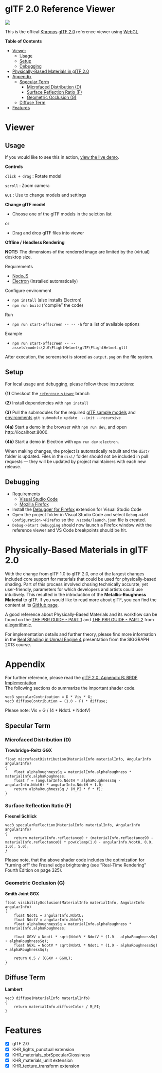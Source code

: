 glTF 2.0 Reference Viewer
=========================

[![](assets/images/BoomBox.jpg)](https://github.khronos.org/glTF-Sample-Viewer/)

This is the offical [Khronos](https://www.khronos.org/) [glTF 2.0](https://www.khronos.org/gltf/) reference viewer using [WebGL](https://www.khronos.org/webgl/).


**Table of Contents**

- [Viewer](#viewer)
  - [Usage](#usage)
  - [Setup](#setup)
  - [Debugging](#debugging)
- [Physically-Based Materials in glTF 2.0](#physically-based-materials-in-gltf-20)
- [Appendix](#appendix)
  - [Specular Term](#specular-term)
    - [Microfaced Distribution (D)](#microfaced-distribution-d)
    - [Surface Reflection Ratio (F)](#surface-reflection-ratio-f)
    - [Geometric Occlusion (G)](#geometric-occlusion-g)
  - [Diffuse Term](#diffuse-term)
- [Features](#features)


Viewer
======

Usage
-----

If you would like to see this in action, [view the live demo](https://github.khronos.org/glTF-Sample-Viewer/).

**Controls**

`click + drag` : Rotate model

`scroll` : Zoom camera

`GUI` : Use to change models and settings

**Change glTF model**

* Choose one of the glTF models in the selction list

or

* Drag and drop glTF files into viewer

**Offline / Headless Rendering**

**NOTE:** The dimensions of the rendered image are limited by the (virtual) desktop size.

Requirements
  * [NodeJS](https://nodejs.org)
  * [Electron](https://electronjs.org/) (Installed automatically)

Configure environment
- ``npm install`` (also installs Electron)
- ``npm run build`` (“compile” the code)

Run
- ``npm run start-offscreen -- -- -h`` for a list of available options

Example
- ``npm run start-offscreen -- -- assets\models\2.0\FlightHelmet\glTF\FlightHelmet.gltf``

After execution, the screenshot is stored as ``output.png`` on the file system.

Setup
-----

For local usage and debugging, please follow these instructions:

**(1)** Checkout the [`reference-viewer`](../../tree/reference-viewer) branch

**(2)** Install dependencies with `npm install`

**(3)** Pull the submodules for the required [glTF sample models](https://github.com/KhronosGroup/glTF-Sample-Models) and [environments](https://github.com/ux3d/Sample-Environments) `git submodule update  --init --recursive`

**(4a)** Start a demo in the browser with `npm run dev`, and open http://localhost:8000.

**(4b)** Start a demo in Electron with `npm run dev:electron`.

When making changes, the project is automatically rebuilt and the `dist/` folder
is updated. Files in the `dist/` folder should not be included in pull
requests — they will be updated by project maintainers with each new release.

Debugging
---------

* Requirements
  * [Visual Studio Code](https://code.visualstudio.com/)
  * [Mozilla Firefox](https://www.mozilla.org/en-US/firefox/new/)
* Install the [Debugger for Firefox](https://marketplace.visualstudio.com/items?itemName=hbenl.vscode-firefox-debug) extension for Visual Studio Code
* Open the project folder in Visual Studio Code and select `Debug->Add Configuration->Firefox` so the `.vscode/launch.json` file is created.
* `Debug->Start Debugging` should now launch a Firefox window with the reference viewer and VS Code breakpoints should be hit.


Physically-Based Materials in glTF 2.0
======================================

With the change from glTF 1.0 to glTF 2.0, one of the largest changes included core support for materials that could be used for physically-based shading. Part of this process involved chosing technically accurate, yet user-friendly, parameters for which developers and artists could use intuitively. This resulted in the introduction of the **Metallic-Roughness Material** to glTF. If you would like to read more about glTF, you can find the content at its [GitHub page](https://github.com/KhronosGroup/glTF).

A good reference about Physically-Based Materials and its workflow can be found on the [THE PBR GUIDE - PART 1](https://academy.allegorithmic.com/courses/the-pbr-guide-part-1) and [THE PBR GUIDE - PART 2](https://academy.allegorithmic.com/courses/the-pbr-guide-part-2) from [allegorithmic](https://www.allegorithmic.com).

For implementation details and further theory, please find more information in the [Real Shading in Unreal Engine 4](https://blog.selfshadow.com/publications/s2013-shading-course/) presentation from the SIGGRAPH 2013 course.


Appendix
========

For further reference, please read the [glTF 2.0: Appendix B: BRDF Implementation](https://github.com/KhronosGroup/glTF/blob/master/specification/2.0/README.md#appendix-b-brdf-implementation)  
The following sections do summarize the important shader code.

```
vec3 specularContribution = D * Vis * G;
vec3 diffuseContribution = (1.0 - F) * diffuse; 
```

Please note: Vis = G / (4 * NdotL * NdotV)

## Specular Term

### Microfaced Distribution (D)

**Trowbridge-Reitz GGX**

```
float microfacetDistribution(MaterialInfo materialInfo, AngularInfo angularInfo)
{
    float alphaRoughnessSq = materialInfo.alphaRoughness * materialInfo.alphaRoughness;
    float f = (angularInfo.NdotH * alphaRoughnessSq - angularInfo.NdotH) * angularInfo.NdotH + 1.0;
    return alphaRoughnessSq / (M_PI * f * f);
}
```

### Surface Reflection Ratio (F)

**Fresnel Schlick**

```
vec3 specularReflection(MaterialInfo materialInfo, AngularInfo angularInfo)
{
    return materialInfo.reflectance0 + (materialInfo.reflectance90 - materialInfo.reflectance0) * pow(clamp(1.0 - angularInfo.VdotH, 0.0, 1.0), 5.0);
}
```

Please note, that the above shader code includes the optimization for "turning off" the Fresnel edge brightening (see "Real-Time Rendering" Fourth Edition on page 325).

### Geometric Occlusion (G)

**Smith Joint GGX**

```
float visibilityOcclusion(MaterialInfo materialInfo, AngularInfo angularInfo)
{
    float NdotL = angularInfo.NdotL;
    float NdotV = angularInfo.NdotV;
    float alphaRoughnessSq = materialInfo.alphaRoughness * materialInfo.alphaRoughness;

    float GGXV = NdotL * sqrt(NdotV * NdotV * (1.0 - alphaRoughnessSq) + alphaRoughnessSq);
    float GGXL = NdotV * sqrt(NdotL * NdotL * (1.0 - alphaRoughnessSq) + alphaRoughnessSq);

    return 0.5 / (GGXV + GGXL);
}
```

## Diffuse Term

**Lambert**

```
vec3 diffuse(MaterialInfo materialInfo)
{
    return materialInfo.diffuseColor / M_PI;
}
```

Features
========

- [x] glTF 2.0
- [x] KHR_lights_punctual extension
- [x] KHR_materials_pbrSpecularGlossiness
- [x] KHR_materials_unlit extension
- [x] KHR_texture_transform extension
